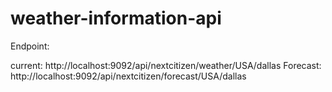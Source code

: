 # weather-information-api
Endpoint:

current: http://localhost:9092/api/nextcitizen/weather/USA/dallas
Forecast: http://localhost:9092/api/nextcitizen/forecast/USA/dallas
